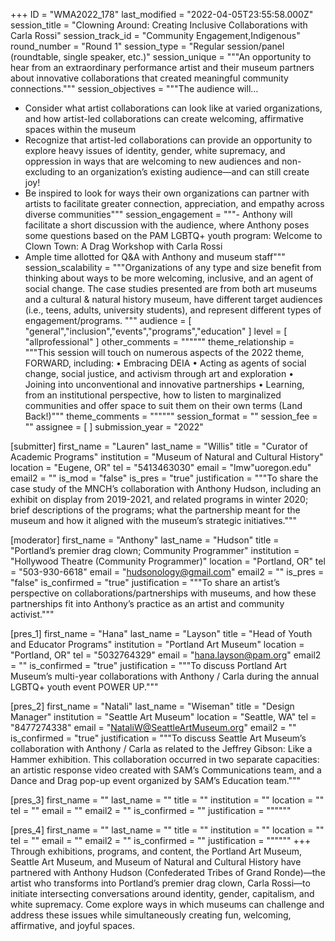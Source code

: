 +++
ID = "WMA2022_178"
last_modified = "2022-04-05T23:55:58.000Z"
session_title = "Clowning Around: Creating Inclusive Collaborations with Carla Rossi"
session_track_id = "Community Engagement,Indigenous"
round_number = "Round 1"
session_type = "Regular session/panel (roundtable, single speaker, etc.)"
session_unique = """An opportunity to hear from an extraordinary performance artist and their museum partners about innovative collaborations that created meaningful community connections."""
session_objectives = """The audience will…

- Consider what artist collaborations can look like at varied organizations, and how artist-led collaborations can create welcoming, affirmative spaces within the museum
- Recognize that artist-led collaborations can provide an opportunity to explore heavy issues of identity, gender, white supremacy, and oppression in ways that are welcoming to new audiences and non-excluding to an organization’s existing audience—and can still create joy!
- Be inspired to look for ways their own organizations can partner with artists to facilitate greater connection, appreciation, and empathy across diverse communities"""
session_engagement = """- Anthony will facilitate a short discussion with the audience, where Anthony poses some questions based on the PAM LGBTQ+ youth program: Welcome to Clown Town: A Drag Workshop with Carla Rossi
- Ample time allotted for Q&A with Anthony and museum staff"""
session_scalability = """Organizations of any type and size benefit from thinking about ways to be more welcoming, inclusive, and an agent of social change. The case studies presented are from both art museums and a cultural & natural history museum, have different target audiences (i.e., teens, adults, university students), and represent different types of engagement/programs.
"""
audience = [ "general","inclusion","events","programs","education" ]
level = [ "allprofessional" ]
other_comments = """"""
theme_relationship = """This session will touch on numerous aspects of the 2022 theme, FORWARD, including:
    • Embracing DEIA
    • Acting as agents of social change, social justice, and activism through art and exploration
    • Joining into unconventional and innovative partnerships
    • Learning, from an institutional perspective, how to listen to marginalized communities and offer space to suit them on their own terms (Land Back!)"""
theme_comments = """"""
session_format = ""
session_fee = ""
assignee = [  ]
submission_year = "2022"

[submitter]
first_name = "Lauren"
last_name = "Willis"
title = "Curator of Academic Programs"
institution = "Museum of Natural and Cultural History"
location = "Eugene, OR"
tel = "5413463030"
email = "lmw"uoregon.edu"
email2 = ""
is_mod = "false"
is_pres = "true"
justification = """To share the case study of the MNCH’s collaboration with Anthony Hudson, including an exhibit on display from 2019-2021, and related programs in winter 2020; brief descriptions of the programs; what the partnership meant for the museum and how it aligned with the museum’s strategic initiatives."""

[moderator]
first_name = "Anthony"
last_name = "Hudson"
title = "Portland’s premier drag clown; Community Programmer"
institution = "Hollywood Theatre (Community Programmer)"
location = "Portland, OR"
tel = "503-930-6618"
email = "hudsonology@gmail.com"
email2 = ""
is_pres = "false"
is_confirmed = "true"
justification = """To share an artist’s perspective on collaborations/partnerships with museums, and how these partnerships fit into Anthony’s practice as an artist and community activist."""

[pres_1]
first_name = "Hana"
last_name = "Layson"
title = "Head of Youth and Educator Programs"
institution = "Portland Art Museum"
location = "Portland, OR"
tel = "5032764329"
email = "hana.layson@pam.org"
email2 = ""
is_confirmed = "true"
justification = """To discuss Portland Art Museum’s multi-year collaborations with Anthony / Carla during the annual LGBTQ+ youth event POWER UP."""

[pres_2]
first_name = "Natali"
last_name = "Wiseman"
title = "Design Manager"
institution = "Seattle Art Museum"
location = "Seattle, WA"
tel = "8477274338"
email = "NataliW@SeattleArtMuseum.org"
email2 = ""
is_confirmed = "true"
justification = """To discuss Seattle Art Museum’s collaboration with Anthony / Carla as related to the Jeffrey Gibson: Like a Hammer exhibition. This collaboration occurred in two separate capacities: an artistic response video created with  SAM’s Communications team, and a Dance and Drag pop-up event organized by SAM’s Education team."""

[pres_3]
first_name = ""
last_name = ""
title = ""
institution = ""
location = ""
tel = ""
email = ""
email2 = ""
is_confirmed = ""
justification = """"""

[pres_4]
first_name = ""
last_name = ""
title = ""
institution = ""
location = ""
tel = ""
email = ""
email2 = ""
is_confirmed = ""
justification = """"""
+++
Through exhibitions, programs, and content, the Portland Art Museum, Seattle Art Museum, and Museum of Natural and Cultural History have partnered with Anthony Hudson (Confederated Tribes of Grand Ronde)—the artist who transforms into Portland’s premier drag clown, Carla Rossi—to initiate intersecting conversations around identity, gender, capitalism, and white supremacy. Come explore ways in which museums can challenge and address these issues while simultaneously creating fun, welcoming, affirmative, and joyful spaces.
